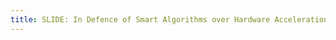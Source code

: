 ```yaml
---
title: SLIDE: In Defence of Smart Algorithms over Hardware Acceleration for Large-Scale Deep Learning Systems.
---
```

